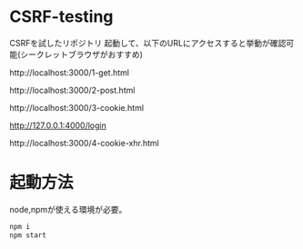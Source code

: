 # CSRF-testing
CSRFを試したリポジトリ
起動して、以下のURLにアクセスすると挙動が確認可能(シークレットブラウザがおすすめ)

http://localhost:3000/1-get.html

http://localhost:3000/2-post.html

http://localhost:3000/3-cookie.html

http://127.0.0.1:4000/login

http://localhost:3000/4-cookie-xhr.html

# 起動方法
node,npmが使える環境が必要。
```bash
npm i
npm start
```

